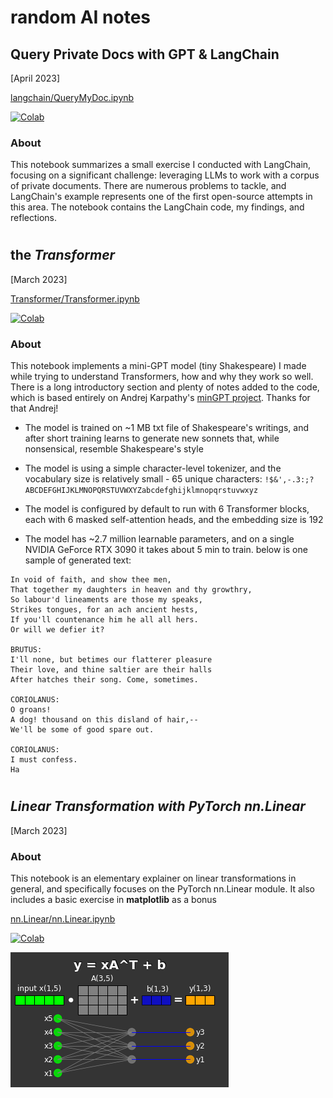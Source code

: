 # **random AI notes**

## **Query Private Docs with GPT & LangChain** 
[April 2023]

[langchain/QueryMyDoc.ipynb](langchain/QueryMyDoc.ipynb)


[![Colab](https://colab.research.google.com/assets/colab-badge.svg)](https://colab.research.google.com/github/rashlab/AI-Notes/blob/main/langchain/QueryMyDoc.ipynb)

### **About** 
This notebook summarizes a small exercise I conducted with LangChain, focusing on a significant challenge: leveraging LLMs to work with a corpus of private documents. There are numerous problems to tackle, and LangChain's example represents one of the first open-source attempts in this area. The notebook contains the LangChain code, my findings, and reflections. 

#


## the ***Transformer***  
[March 2023]

[Transformer/Transformer.ipynb](Transformer/Transformer.ipynb)

[![Colab](https://colab.research.google.com/assets/colab-badge.svg)](https://colab.research.google.com/github/rashlab/AI-Notes/blob/main/Transformer/Transformer.ipynb)

### **About** 
This notebook implements a mini-GPT model (tiny Shakespeare) I made while trying to understand Transformers, how and why they work so well. There is a long introductory section and plenty of notes added to the code, which is based entirely on Andrej Karpathy's [minGPT project](https://github.com/karpathy/minGPT). Thanks for that Andrej! 

* The model is trained on ~1 MB txt file of Shakespeare's writings, and after short training learns to generate new sonnets that, while nonsensical, resemble Shakespeare's style

* The model is using a simple character-level tokenizer, and the vocabulary size is relatively small - 65 unique characters: ```!$&',-.3:;?ABCDEFGHIJKLMNOPQRSTUVWXYZabcdefghijklmnopqrstuvwxyz```

* The model is configured by default to run with 6 Transformer blocks, each with 6 masked self-attention heads, and the embedding size is 192

* The model has ~2.7 million learnable parameters, and on a single NVIDIA GeForce RTX 3090 it takes about 5 min to train. below is one sample of generated text:


```
In void of faith, and show thee men,
That together my daughters in heaven and thy growthry,
So labour'd lineaments are those my speaks,
Strikes tongues, for an ach ancient hests,
If you'll countenance him he all all hers.
Or will we defier it?

BRUTUS:
I'll none, but betimes our flatterer pleasure
Their love, and thine saltier are their halls
After hatches their song. Come, sometimes.

CORIOLANUS:
O groans!
A dog! thousand on this disland of hair,--
We'll be some of good spare out.

CORIOLANUS:
I must confess.
Ha
```


#


## *Linear Transformation with PyTorch nn.Linear*  
[March 2023]

### **About** 
This notebook is an elementary explainer on linear transformations in general, and specifically focuses on the PyTorch nn.Linear module. It also includes a basic exercise in **matplotlib** as a bonus

[nn.Linear/nn.Linear.ipynb](nn.Linear/nn.Linear.ipynb)

[![Colab](https://colab.research.google.com/assets/colab-badge.svg)](https://colab.research.google.com/github/rashlab/AI-Notes/blob/main/nn.Linear/nn.Linear.ipynb)

![basic linear transformation](filez/nn.Linear.png)



#




